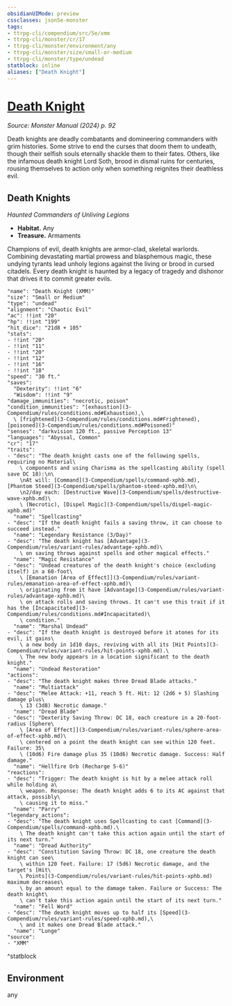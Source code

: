 ```yaml
---
obsidianUIMode: preview
cssclasses: json5e-monster
tags:
- ttrpg-cli/compendium/src/5e/xmm
- ttrpg-cli/monster/cr/17
- ttrpg-cli/monster/environment/any
- ttrpg-cli/monster/size/small-or-medium
- ttrpg-cli/monster/type/undead
statblock: inline
aliases: ["Death Knight"]
---
```

# [Death Knight](3-Compendium\bestiary\undead/death-knight-xmm.md)
*Source: Monster Manual (2024) p. 92*  

Death knights are deadly combatants and domineering commanders with grim histories. Some strive to end the curses that doom them to undeath, though their selfish souls eternally shackle them to their fates. Others, like the infamous death knight Lord Soth, brood in dismal ruins for centuries, rousing themselves to action only when something reignites their deathless evil.

## Death Knights

*Haunted Commanders of Unliving Legions*

- **Habitat.** Any  
- **Treasure.** Armaments  

Champions of evil, death knights are armor-clad, skeletal warlords. Combining devastating martial prowess and blasphemous magic, these undying tyrants lead unholy legions against the living or brood in cursed citadels. Every death knight is haunted by a legacy of tragedy and dishonor that drives it to commit greater evils.

```statblock
"name": "Death Knight (XMM)"
"size": "Small or Medium"
"type": "undead"
"alignment": "Chaotic Evil"
"ac": !!int "20"
"hp": !!int "199"
"hit_dice": "21d8 + 105"
"stats":
- !!int "20"
- !!int "11"
- !!int "20"
- !!int "12"
- !!int "16"
- !!int "18"
"speed": "30 ft."
"saves":
  "Dexterity": !!int "6"
  "Wisdom": !!int "9"
"damage_immunities": "necrotic, poison"
"condition_immunities": "[exhaustion](3-Compendium/rules/conditions.md#Exhaustion),\
  \ [frightened](3-Compendium/rules/conditions.md#Frightened), [poisoned](3-Compendium/rules/conditions.md#Poisoned)"
"senses": "darkvision 120 ft., passive Perception 13"
"languages": "Abyssal, Common"
"cr": "17"
"traits":
- "desc": "The death knight casts one of the following spells, requiring no Material\
    \ components and using Charisma as the spellcasting ability (spell save DC 18):\n\
    \nAt will: [Command](3-Compendium/spells/command-xphb.md), [Phantom Steed](3-Compendium/spells/phantom-steed-xphb.md)\n\
    \n2/day each: [Destructive Wave](3-Compendium/spells/destructive-wave-xphb.md)\
    \ (Necrotic), [Dispel Magic](3-Compendium/spells/dispel-magic-xphb.md)"
  "name": "Spellcasting"
- "desc": "If the death knight fails a saving throw, it can choose to succeed instead."
  "name": "Legendary Resistance (3/Day)"
- "desc": "The death knight has [Advantage](3-Compendium/rules/variant-rules/advantage-xphb.md)\
    \ on saving throws against spells and other magical effects."
  "name": "Magic Resistance"
- "desc": "Undead creatures of the death knight's choice (excluding itself) in a 60-foot\
    \ [Emanation [Area of Effect]](3-Compendium/rules/variant-rules/emanation-area-of-effect-xphb.md)\
    \ originating from it have [Advantage](3-Compendium/rules/variant-rules/advantage-xphb.md)\
    \ on attack rolls and saving throws. It can't use this trait if it has the [Incapacitated](3-Compendium/rules/conditions.md#Incapacitated)\
    \ condition."
  "name": "Marshal Undead"
- "desc": "If the death knight is destroyed before it atones for its evil, it gains\
    \ a new body in 1d10 days, reviving with all its [Hit Points](3-Compendium/rules/variant-rules/hit-points-xphb.md).\
    \ The new body appears in a location significant to the death knight."
  "name": "Undead Restoration"
"actions":
- "desc": "The death knight makes three Dread Blade attacks."
  "name": "Multiattack"
- "desc": "Melee Attack: +11, reach 5 ft. Hit: 12 (2d6 + 5) Slashing damage plus\
    \ 13 (3d8) Necrotic damage."
  "name": "Dread Blade"
- "desc": "Dexterity Saving Throw: DC 18, each creature in a 20-foot-radius [Sphere\
    \ [Area of Effect]](3-Compendium/rules/variant-rules/sphere-area-of-effect-xphb.md)\
    \ centered on a point the death knight can see within 120 feet. Failure: 35\
    \ (10d6) Fire damage plus 35 (10d6) Necrotic damage. Success: Half damage."
  "name": "Hellfire Orb (Recharge 5-6)"
"reactions":
- "desc": "Trigger: The death knight is hit by a melee attack roll while holding a\
    \ weapon. Response: The death knight adds 6 to its AC against that attack, possibly\
    \ causing it to miss."
  "name": "Parry"
"legendary_actions":
- "desc": "The death knight uses Spellcasting to cast [Command](3-Compendium/spells/command-xphb.md).\
    \ The death knight can't take this action again until the start of its next turn."
  "name": "Dread Authority"
- "desc": "Constitution Saving Throw: DC 18, one creature the death knight can see\
    \ within 120 feet. Failure: 17 (5d6) Necrotic damage, and the target's [Hit\
    \ Points](3-Compendium/rules/variant-rules/hit-points-xphb.md) maximum decreases\
    \ by an amount equal to the damage taken. Failure or Success: The death knight\
    \ can't take this action again until the start of its next turn."
  "name": "Fell Word"
- "desc": "The death knight moves up to half its [Speed](3-Compendium/rules/variant-rules/speed-xphb.md),\
    \ and it makes one Dread Blade attack."
  "name": "Lunge"
"source":
- "XMM"
```
^statblock

## Environment

any